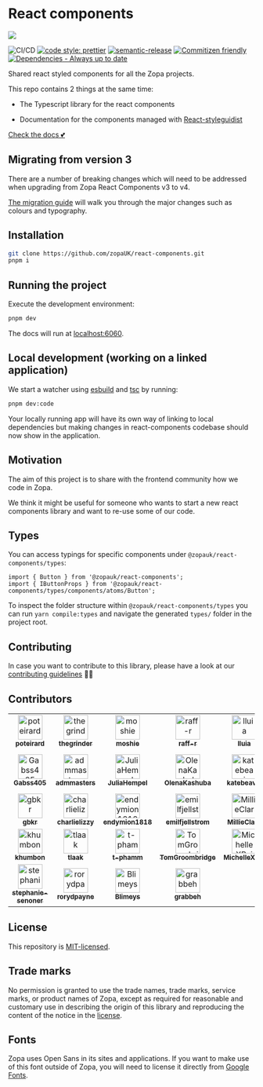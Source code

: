 # React components

<img src="./etc/images/turtle.gif" />

![CI/CD](https://github.com/zopaUK/react-components/workflows/CI/badge.svg)
[![code style: prettier](https://img.shields.io/badge/code_style-prettier-ff69b4.svg?style=flat-square)](https://github.com/prettier/prettier)
[![semantic-release](https://img.shields.io/badge/%20%20%F0%9F%93%A6%F0%9F%9A%80-semantic--release-e10079.svg)](https://github.com/semantic-release/semantic-release)
[![Commitizen friendly](https://img.shields.io/badge/commitizen-friendly-brightgreen.svg)](http://commitizen.github.io/cz-cli/)
[![Dependencies - Always up to date](https://img.shields.io/badge/always-up_to_date-brightgreen.svg)](https://help.github.com/en/articles/configuring-automated-security-fixes)

Shared react styled components for all the Zopa projects.

This repo contains 2 things at the same time:

- The Typescript library for the react components

- Documentation for the components managed with [React-styleguidist](https://react-styleguidist.js.org)

[Check the docs 💕](https://zrc.netlify.app/)

## Migrating from version 3

There are a number of breaking changes which will need to be addressed when upgrading from Zopa React Components v3 to v4.

[The migration guide](/etc/docs/migration-v4.md) will walk you through the major changes such as colours and typography.

## Installation

```bash
git clone https://github.com/zopaUK/react-components.git
pnpm i
```

## Running the project

Execute the development environment:

```bash
pnpm dev
```

The docs will run at [localhost:6060](http://localhost:6060).

## Local development (working on a linked application)

We start a watcher using [esbuild](https://esbuild.github.io/) and [tsc](https://www.typescriptlang.org/docs/handbook/compiler-options.html) by running:

```bash
pnpm dev:code
```

Your locally running app will have its own way of linking to local dependencies but making changes in react-components codebase should now show in the application.

## Motivation

The aim of this project is to share with the frontend community how we code in Zopa.

We think it might be useful for someone who wants to start a new react components library and want to re-use some of our code.

## Types

You can access typings for specific components under `@zopauk/react-components/types`:

```tsx
import { Button } from '@zopauk/react-components';
import { IButtonProps } from '@zopauk/react-components/types/components/atoms/Button';
```

To inspect the folder structure within `@zopauk/react-components/types` you can run `yarn compile:types` and navigate the generated `types/` folder in the project root.

## Contributing

In case you want to contribute to this library, please have a look at our [contributing guidelines](./CONTRIBUTING.md) 🙌🏼

## Contributors

<!-- readme: collaborators,contributors,semantic-release-bot/-,renovate-bot/- -start -->
<table>
<tr>
    <td align="center">
        <a href="https://github.com/poteirard">
            <img src="https://avatars.githubusercontent.com/u/7198934?v=4" width="50;" alt="poteirard"/>
            <br />
            <sub><b>poteirard</b></sub>
        </a>
    </td>
    <td align="center">
        <a href="https://github.com/thegrinder">
            <img src="https://avatars.githubusercontent.com/u/14250944?v=4" width="50;" alt="thegrinder"/>
            <br />
            <sub><b>thegrinder</b></sub>
        </a>
    </td>
    <td align="center">
        <a href="https://github.com/moshie">
            <img src="https://avatars.githubusercontent.com/u/3974301?v=4" width="50;" alt="moshie"/>
            <br />
            <sub><b>moshie</b></sub>
        </a>
    </td>
    <td align="center">
        <a href="https://github.com/raff-r">
            <img src="https://avatars.githubusercontent.com/u/1081070?v=4" width="50;" alt="raff-r"/>
            <br />
            <sub><b>raff-r</b></sub>
        </a>
    </td>
    <td align="center">
        <a href="https://github.com/lluia">
            <img src="https://avatars.githubusercontent.com/u/5938217?v=4" width="50;" alt="lluia"/>
            <br />
            <sub><b>lluia</b></sub>
        </a>
    </td>
    <td align="center">
        <a href="https://github.com/dfvalero">
            <img src="https://avatars.githubusercontent.com/u/337955?v=4" width="50;" alt="dfvalero"/>
            <br />
            <sub><b>dfvalero</b></sub>
        </a>
    </td></tr>
<tr>
    <td align="center">
        <a href="https://github.com/Gabss405">
            <img src="https://avatars.githubusercontent.com/u/67011746?v=4" width="50;" alt="Gabss405"/>
            <br />
            <sub><b>Gabss405</b></sub>
        </a>
    </td>
    <td align="center">
        <a href="https://github.com/admmasters">
            <img src="https://avatars.githubusercontent.com/u/335607?v=4" width="50;" alt="admmasters"/>
            <br />
            <sub><b>admmasters</b></sub>
        </a>
    </td>
    <td align="center">
        <a href="https://github.com/JuliaHempel">
            <img src="https://avatars.githubusercontent.com/u/9414476?v=4" width="50;" alt="JuliaHempel"/>
            <br />
            <sub><b>JuliaHempel</b></sub>
        </a>
    </td>
    <td align="center">
        <a href="https://github.com/OlenaKashuba">
            <img src="https://avatars.githubusercontent.com/u/27281884?v=4" width="50;" alt="OlenaKashuba"/>
            <br />
            <sub><b>OlenaKashuba</b></sub>
        </a>
    </td>
    <td align="center">
        <a href="https://github.com/katebeavis">
            <img src="https://avatars.githubusercontent.com/u/10133018?v=4" width="50;" alt="katebeavis"/>
            <br />
            <sub><b>katebeavis</b></sub>
        </a>
    </td>
    <td align="center">
        <a href="https://github.com/calvin-fung-zopa">
            <img src="https://avatars.githubusercontent.com/u/91553062?v=4" width="50;" alt="calvin-fung-zopa"/>
            <br />
            <sub><b>calvin-fung-zopa</b></sub>
        </a>
    </td></tr>
<tr>
    <td align="center">
        <a href="https://github.com/gbkr">
            <img src="https://avatars.githubusercontent.com/u/1077355?v=4" width="50;" alt="gbkr"/>
            <br />
            <sub><b>gbkr</b></sub>
        </a>
    </td>
    <td align="center">
        <a href="https://github.com/charlielizzy">
            <img src="https://avatars.githubusercontent.com/u/93588638?v=4" width="50;" alt="charlielizzy"/>
            <br />
            <sub><b>charlielizzy</b></sub>
        </a>
    </td>
    <td align="center">
        <a href="https://github.com/endymion1818">
            <img src="https://avatars.githubusercontent.com/u/2216344?v=4" width="50;" alt="endymion1818"/>
            <br />
            <sub><b>endymion1818</b></sub>
        </a>
    </td>
    <td align="center">
        <a href="https://github.com/emilfjellstrom">
            <img src="https://avatars.githubusercontent.com/u/11654513?v=4" width="50;" alt="emilfjellstrom"/>
            <br />
            <sub><b>emilfjellstrom</b></sub>
        </a>
    </td>
    <td align="center">
        <a href="https://github.com/MillieClare">
            <img src="https://avatars.githubusercontent.com/u/40922831?v=4" width="50;" alt="MillieClare"/>
            <br />
            <sub><b>MillieClare</b></sub>
        </a>
    </td>
    <td align="center">
        <a href="https://github.com/steedems">
            <img src="https://avatars.githubusercontent.com/u/7896422?v=4" width="50;" alt="steedems"/>
            <br />
            <sub><b>steedems</b></sub>
        </a>
    </td></tr>
<tr>
    <td align="center">
        <a href="https://github.com/khumbon">
            <img src="https://avatars.githubusercontent.com/u/44274000?v=4" width="50;" alt="khumbon"/>
            <br />
            <sub><b>khumbon</b></sub>
        </a>
    </td>
    <td align="center">
        <a href="https://github.com/tlaak">
            <img src="https://avatars.githubusercontent.com/u/1674055?v=4" width="50;" alt="tlaak"/>
            <br />
            <sub><b>tlaak</b></sub>
        </a>
    </td>
    <td align="center">
        <a href="https://github.com/t-phamm">
            <img src="https://avatars.githubusercontent.com/u/86316479?v=4" width="50;" alt="t-phamm"/>
            <br />
            <sub><b>t-phamm</b></sub>
        </a>
    </td>
    <td align="center">
        <a href="https://github.com/TomGroombridge">
            <img src="https://avatars.githubusercontent.com/u/5918265?v=4" width="50;" alt="TomGroombridge"/>
            <br />
            <sub><b>TomGroombridge</b></sub>
        </a>
    </td>
    <td align="center">
        <a href="https://github.com/MichelleXBai">
            <img src="https://avatars.githubusercontent.com/u/92802325?v=4" width="50;" alt="MichelleXBai"/>
            <br />
            <sub><b>MichelleXBai</b></sub>
        </a>
    </td>
    <td align="center">
        <a href="https://github.com/rominamoya">
            <img src="https://avatars.githubusercontent.com/u/1150925?v=4" width="50;" alt="rominamoya"/>
            <br />
            <sub><b>rominamoya</b></sub>
        </a>
    </td></tr>
<tr>
    <td align="center">
        <a href="https://github.com/stephanie-senoner">
            <img src="https://avatars.githubusercontent.com/u/118994357?v=4" width="50;" alt="stephanie-senoner"/>
            <br />
            <sub><b>stephanie-senoner</b></sub>
        </a>
    </td>
    <td align="center">
        <a href="https://github.com/rorydpayne">
            <img src="https://avatars.githubusercontent.com/u/7081561?v=4" width="50;" alt="rorydpayne"/>
            <br />
            <sub><b>rorydpayne</b></sub>
        </a>
    </td>
    <td align="center">
        <a href="https://github.com/Blimeys">
            <img src="https://avatars.githubusercontent.com/u/13405542?v=4" width="50;" alt="Blimeys"/>
            <br />
            <sub><b>Blimeys</b></sub>
        </a>
    </td>
    <td align="center">
        <a href="https://github.com/grabbeh">
            <img src="https://avatars.githubusercontent.com/u/641299?v=4" width="50;" alt="grabbeh"/>
            <br />
            <sub><b>grabbeh</b></sub>
        </a>
    </td></tr>
</table>
<!-- readme: collaborators,contributors,semantic-release-bot/-,renovate-bot/- -end -->

## License

This repository is [MIT-licensed](./LICENSE).

## Trade marks

No permission is granted to use the trade names, trade marks, service marks, or product names of Zopa, except as required for reasonable and customary use in describing the origin of this library and reproducing the content of the notice in the [license](./LICENSE).

## Fonts

Zopa uses Open Sans in its sites and applications. If you want to make use of this font outside of Zopa, you will need to license it directly from [Google Fonts](https://fonts.google.com/).

